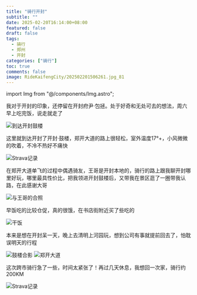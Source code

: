 ```yaml
---
title: "骑行开封"
subtitle: ""
date: 2025-02-20T16:14:00+08:00
featured: false
draft: false
tags:
  - 骑行
  - 郑州
  - 开封
categories: ["骑行"]
toc: true
comments: false
image: RideKaifengCity/202502201506261.jpg_81
---
```

import Img from "@/components/Img.astro";

我对于开封的印象，还停留在开封府尹·包拯。处于好奇和无处可去的想法，周六早上吃完饭，说走就走了

<Img src="20250220150626.jpg_736" alt="到达开封鼓楼" />

这里就到达开封了开封·鼓楼，郑开大道的路上很轻松，室外温度17°+，小风微微的吹着，不冷不热好不痛快

<Img src="20250220153956.jpg" alt="Strava记录" exif={false} />

在郑开大道单飞的过程中偶遇骑友，王哥是开封本地的，骑行的路上跟我聊开封哪里好玩，哪里最具性价比，把我领进开封鼓楼后，又带我在景区逛了一圈带我认路，在此感谢大哥

<Img src="202502201506261.jpg_736" alt="与王哥的合照" />

早饭吃的比较仓促，真的很饿，在书店街附近买了些吃的

<Img src="202502201506263.jpg_736" alt="干饭" />

本来是想在开封呆一天，晚上去清明上河园玩，想到公司有事就提前回去了，怕耽误明天的行程

<Img src="20250220150625.jpg_736" alt="鼓楼合影" />

<Img src="20250220150623.jpg_736" alt="郑开大道" />

这次跨市骑行急了一些，时间太紧张了！再过几天休息，我想回一次家，骑行约200KM

<Img src="20250220150624.jpg" alt="Strava记录" exif={false} />